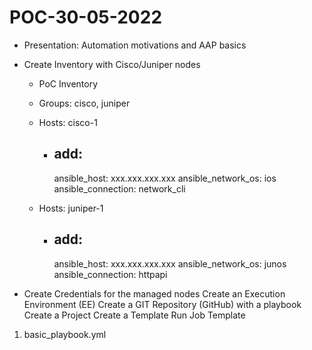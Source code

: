 # POC-30-05-2022


- Presentation: Automation motivations and AAP basics
- Create Inventory with Cisco/Juniper nodes
    - PoC Inventory
    - Groups: cisco, juniper
    - Hosts: cisco-1
        - add: 
            ---
            ansible_host: xxx.xxx.xxx.xxx
            ansible_network_os: ios
            ansible_connection: network_cli

    - Hosts: juniper-1
        - add: 
            ---
            ansible_host: xxx.xxx.xxx.xxx
            ansible_network_os: junos
            ansible_connection: httpapi

- Create Credentials for the managed nodes
Create an Execution Environment (EE)
Create a GIT Repository (GitHub) with a playbook 
Create a Project
Create a Template
Run Job Template


1. basic_playbook.yml